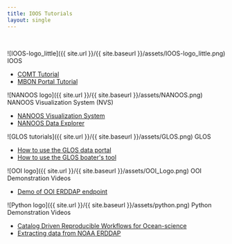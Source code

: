 ```yaml
---
title: IOOS Tutorials
layout: single
---
```


<br>

![IOOS-logo_little]({{ site.url }}/{{ site.baseurl }}/assets/IOOS-logo_little.png) IOOS

- [COMT Tutorial](https://www.youtube.com/watch?v=Dqc1C1HeemQ)
- [MBON Portal Tutorial](https://www.youtube.com/watch?v=ZITqDRa6u9c)

![NANOOS logo]({{ site.url }}/{{ site.baseurl }}/assets/NANOOS.png) NANOOS Visualization System (NVS)

- [NANOOS Visualization System](https://www.youtube.com/watch?v=MEVz0jOsqmI)
- [NANOOS Data Explorer](https://www.youtube.com/playlist?list=PLBvrtRArn5ffsBARjKsczvfxyYX1wGtFP)

![GLOS tutorials]({{ site.url }}/{{ site.baseurl }}/assets/GLOS.png) GLOS

- [How to use the GLOS data portal](https://www.youtube.com/playlist?list=PLEK-mxRrHSZ5LkSSUyYHEy4lEXnEdNJJc)
- [How to use the GLOS boater's tool](https://www.youtube.com/playlist?list=PLEK-mxRrHSZ6rH1qCpfpD6-rSljE8fbUC)

![OOI logo]({{ site.url }}/{{ site.baseurl }}/assets/OOI_Logo.png) OOI Demonstration Videos

- [Demo of OOI ERDDAP endpoint](https://www.youtube.com/watch?v=tj4M9hodTG0)

![Python logo]({{ site.url }}/{{ site.baseurl }}/assets/python.png) Python Demonstration Videos

- [Catalog Driven Reproducible Workflows for Ocean-science](https://www.youtube.com/watch?v=05ax0lkQFrg)
- [Extracting data from NOAA ERDDAP](https://www.youtube.com/watch?v=18xZoXu1USM)
